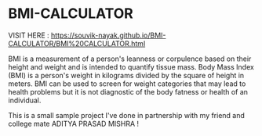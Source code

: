# BMI-CALCULATOR

VISIT HERE : https://souvik-nayak.github.io/BMI-CALCULATOR/BMI%20CALCULATOR.html

BMI is a measurement of a person's leanness or corpulence based on their height and weight and is intended to quantify tissue mass.
Body Mass Index (BMI) is a person's weight in kilograms divided by the square of height in meters.
BMI can be used to screen for weight categories that may lead to health problems but it is not diagnostic of the body fatness or health of an individual.

This is a small sample project I've done in partnership with my friend and college mate ADITYA PRASAD MISHRA !
